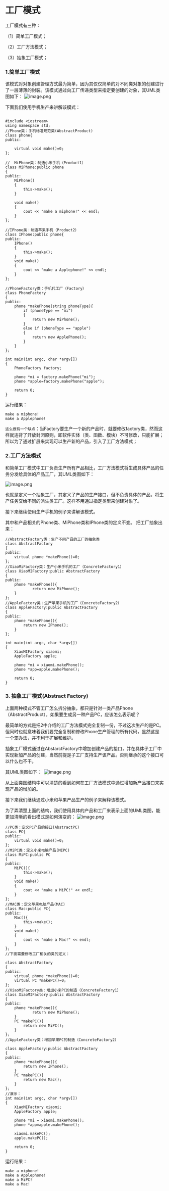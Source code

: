 # 工厂模式

工厂模式有三种：

（1）简单工厂模式；

（2）工厂方法模式；

（3）抽象工厂模式；

### 1.简单工厂模式

该模式对对象创建管理方式最为简单，因为其仅仅简单的对不同类对象的创建进行了一层薄薄的封装。该模式通过向工厂传递类型来指定要创建的对象，其UML类图如下：
![image.png](https://upload-images.jianshu.io/upload_images/21440240-73d4103075cbe4d8.png?imageMogr2/auto-orient/strip%7CimageView2/2/w/1240)


下面我们使用手机生产来讲解该模式：

```

#include <iostream>
using namespace std;
//Phone类：手机标准规范类(AbstractProduct)
class phone{
public:

    virtual void make()=0;
};

//  MiPhone类：制造小米手机（Product1）
class MiPhone:public phone
{
public:
    MiPhone()
    {
        this->make();
    }

    void make()
    {
        cout << "make a miphone!" << endl;
    }
};

//IPhone类：制造苹果手机（Product2）
class IPhone:public phone{
public:
    IPhone()
    {
        this->make();
    }
    void make()
    {
        cout << "make a Applephone!" << endl;
    }
};

//PhoneFactory类：手机代工厂（Factory）
class PhoneFactory
{
public:
    phone *makePhone(string phoneType){
        if (phoneType == "mi")
        {
            return new MiPhone();
        }
        else if (phoneType == "apple")
        {
            return new ApplePhone();
        }
    }
};

int main(int argc, char *argv[])
{
    PhoneFactory factory;

    phone *mi = factory.makePhone("mi");
    phone *apple=factory.makePhone("apple");

    return 0;
}

```

运行结果：

```
make a miphone!
make a Applephone!

```

`这么做有一个缺点`：当Factory要生产一个新的产品时，就要修改factory类，然而这样就违背了开放封闭原则，即软件实体（类、函数、模块）不可修改，只能扩展；所以为了通过扩展来实现可以生产新的产品，引入了工厂方法模式；

### 2.工厂方法模式

和简单工厂模式中工厂负责生产所有产品相比，工厂方法模式将生成具体产品的任务分发给具体的产品工厂，其UML类图如下：

![image.png](https://upload-images.jianshu.io/upload_images/21440240-a5ae2162d1f8ee44.png?imageMogr2/auto-orient/strip%7CimageView2/2/w/1240)


也就是定义一个抽象工厂，其定义了产品的生产接口，但不负责具体的产品，将生产任务交给不同的派生类工厂。这样不用通过指定类型来创建对象了。

接下来继续使用生产手机的例子来讲解该模式。

其中和产品相关的Phone类、MiPhone类和IPhone类的定义不变。 把工厂抽象出来：

```
//AbstractFactory类：生产不同产品的工厂的抽象类
class AbstractFactory
{
public:
    virtual phone *makePhone()=0;
};
//XiaoMiFactory类：生产小米手机的工厂（ConcreteFactory1）
class XiaoMIFactory:public AbstractFactory
{
public:
    phone *makePhone(){
            return new MiPhone();
    }
};
//AppleFactory类：生产苹果手机的工厂（ConcreteFactory2）
class AppleFactory:public AbstractFactory
{
public:
    phone *makePhone(){
        return new IPhone();
    }
};

int main(int argc, char *argv[])
{
    XiaoMIFactory xiaomi;
    AppleFactory apple;

    phone *mi = xiaomi.makePhone();
    phone *app=apple.makePhone();

    return 0;
}

```

### 3\. 抽象工厂模式(Abstract Factory)

上面两种模式不管工厂怎么拆分抽象，都只是针对一类产品Phone（AbstractProduct），如果要生成另一种产品PC，应该怎么表示呢？

最简单的方式是把2中介绍的工厂方法模式完全复制一份，不过这次生产的是PC。但同时也就意味着我们要完全复制和修改Phone生产管理的所有代码，显然这是一个笨办法，并不利于扩展和维护。

抽象工厂模式通过在AbstarctFactory中增加创建产品的接口，并在具体子工厂中实现新加产品的创建，当然前提是子工厂支持生产该产品。否则继承的这个接口可以什么也不干。

其UML类图如下： 
![image.png](https://upload-images.jianshu.io/upload_images/21440240-d869deea2376b3d3.png?imageMogr2/auto-orient/strip%7CimageView2/2/w/1240)

从上面类图结构中可以清楚的看到如何在工厂方法模式中通过增加新产品接口来实现产品的增加的。

接下来我们继续通过小米和苹果产品生产的例子来解释该模式。

为了弄清楚上面的结构，我们使用具体的产品和工厂来表示上面的UML类图，能更加清晰的看出模式是如何演变的：
![image.png](https://upload-images.jianshu.io/upload_images/21440240-3a517d66cf4f96c0.png?imageMogr2/auto-orient/strip%7CimageView2/2/w/1240)


```
//PC类：定义PC产品的接口(AbstractPC)
class PC{
public:
    virtual void make()=0;
};
//MiPC类：定义小米电脑产品(MIPC)
class MiPC:public PC
{
public:
    MiPC(){
        this->make();
    }
    void make()
    {
        cout << "make a MiPC!" << endl;
    }
};
//MAC类：定义苹果电脑产品(MAC)
class Mac:public PC{
public:
    Mac(){
        this->make();
    }
    void make()
    {
        cout << "make a Mac!" << endl;
    }
};
//下面需要修改工厂相关的类的定义：

class AbstractFactory
{
public:
    virtual phone *makePhone()=0;
    virtual PC *makePC()=0;
};
//XiaoMiFactory类：增加小米PC的制造（ConcreteFactory1）
class XiaoMIFactory:public AbstractFactory
{
public:
    phone *makePhone(){
            return new MiPhone();
    }
    PC *makePC(){
        return new MiPC();
    }
};
//AppleFactory类：增加苹果PC的制造（ConcreteFactory2）

class AppleFactory:public AbstractFactory
{
public:
    phone *makePhone(){
        return new IPhone();
    }
    PC *makePC(){
        return new Mac();
    }
};
//演示：
int main(int argc, char *argv[])
{
    XiaoMIFactory xiaomi;
    AppleFactory apple;

    phone *mi = xiaomi.makePhone();
    phone *app=apple.makePhone();

    xiaomi.makePC();
    apple.makePC();

    return 0;
}

```

运行结果：

```
make a miphone!
make a Applephone!
make a MiPC!
make a Mac!

```
